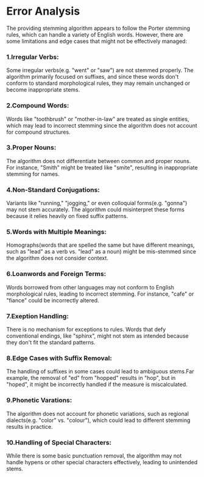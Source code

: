 # Error Analysis

The providing stemming algorithm appears to follow the Porter stemming rules, which can handle a variety of English words. However, there are some limitations and edge cases that might not be effectively managed:
### 1.Irregular Verbs:
Some irregular verbs(e.g. "went" or "saw") are not stemmed properly. The algorithm primarily focused on suffixes, and since these words don't conform to standard morphological rules, they may remain unchanged or become inappropriate stems.
### 2.Compound Words:
Words like "toothbrush" or "mother-in-law" are treated as single entities, which may lead to incorrect stemming since the algorithm does not account for compound structures.
### 3.Proper Nouns:
The algorithm does not differentiate between common and proper nouns. For instance, "Smith" might be treated like "smite", resulting in inappropriate stemming for names.
### 4.Non-Standard Conjugations:
Variants like "running," "jogging," or even colloquial forms(e.g. "gonna") may not stem accurately. The algorithm could misinterpret these forms because it relies heavily on fixed suffix patterns.
### 5.Words with Multiple Meanings:
Homographs(words that are spelled the same but have different meanings, such as "lead" as a verb vs. "lead" as a noun) might be mis-stemmed since the algorithm does not consider context.
### 6.Loanwords and Foreign Terms:
Words borrowed from other languages may not conform to English morphological rules, leading to incorrect stemming. For instance, "cafe" or "fiance" could be incorrectly altered.
### 7.Exeption Handling:
There is no mechanism for exceptions to rules. Words that defy conventional endings, like "sphinx", might not stem as intended because they don't fit the standard patterns.
### 8.Edge Cases with Suffix Removal:
The handling of suffixes in some cases could lead to ambiguous stems.Far example, the removal of "ed" from "hopped" results in "hop", but in "hoped", it might be incorrectly handled if the measure is miscalculated.
### 9.Phonetic Varations:
The algorithm does not account for phonetic variations, such as regional dialects(e.g. "color" vs. "colour"), which could lead to different stemming results in practice.
### 10.Handling of Special Characters:
While there is some basic punctuation removal, the algorithm may not handle hypens or other special characters effectively, leading to unintended stems.